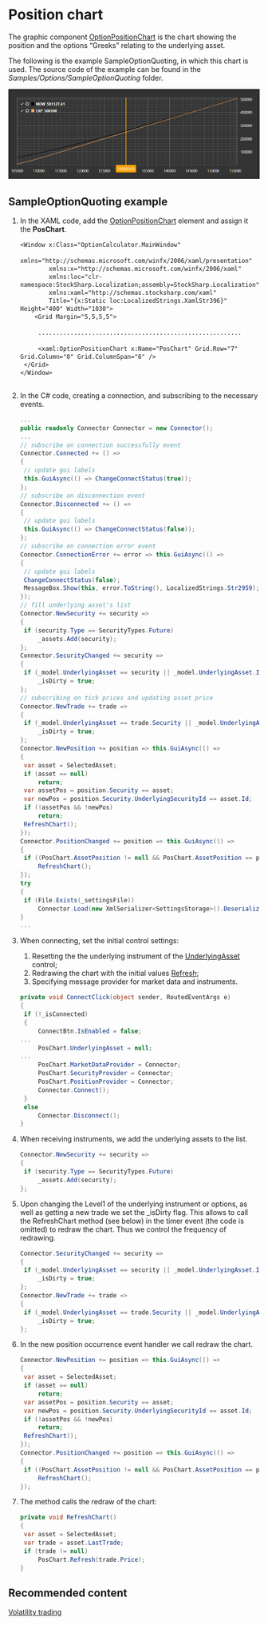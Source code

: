 # Position chart

The graphic component [OptionPositionChart](xref:StockSharp.Xaml.Charting.OptionPositionChart) is the chart showing the position and the options “Greeks” relating to the underlying asset. 

The following is the example SampleOptionQuoting, in which this chart is used. The source code of the example can be found in the *Samples\/Options\/SampleOptionQuoting* folder. 

![option volsmile](../images/option_volsmile.png)

## SampleOptionQuoting example

1. In the XAML code, add the [OptionPositionChart](xref:StockSharp.Xaml.Charting.OptionPositionChart) element and assign it the **PosChart**.

   ```xaml
   <Window x:Class="OptionCalculator.MainWindow"
           xmlns="http://schemas.microsoft.com/winfx/2006/xaml/presentation"
           xmlns:x="http://schemas.microsoft.com/winfx/2006/xaml"
           xmlns:loc="clr-namespace:StockSharp.Localization;assembly=StockSharp.Localization"
           xmlns:xaml="http://schemas.stocksharp.com/xaml"
           Title="{x:Static loc:LocalizedStrings.XamlStr396}" Height="400" Width="1030">
       <Grid Margin="5,5,5,5">
       
   	    .........................................................
   	    
   	    <xaml:OptionPositionChart x:Name="PosChart" Grid.Row="7" Grid.Column="0" Grid.ColumnSpan="6" />
   	</Grid>
   </Window>
   				
   ```
2. In the C\# code, creating a connection, and subscribing to the necessary events.

   ```cs
   ...                 
   public readonly Connector Connector = new Connector();
   ...                 
   // subscribe on connection successfully event
   Connector.Connected += () =>
   {
   	// update gui labels
   	this.GuiAsync(() => ChangeConnectStatus(true));
   };
   // subscribe on disconnection event
   Connector.Disconnected += () =>
   {
   	// update gui labels
   	this.GuiAsync(() => ChangeConnectStatus(false));
   };
   // subscribe on connection error event
   Connector.ConnectionError += error => this.GuiAsync(() =>
   {
   	// update gui labels
   	ChangeConnectStatus(false);
   	MessageBox.Show(this, error.ToString(), LocalizedStrings.Str2959);
   });
   // fill underlying asset's list
   Connector.NewSecurity += security =>
   {
   	if (security.Type == SecurityTypes.Future)
   		_assets.Add(security);
   };
   Connector.SecurityChanged += security =>
   {
   	if (_model.UnderlyingAsset == security || _model.UnderlyingAsset.Id == security.UnderlyingSecurityId)
   		_isDirty = true;
   };
   // subscribing on tick prices and updating asset price
   Connector.NewTrade += trade =>
   {
   	if (_model.UnderlyingAsset == trade.Security || _model.UnderlyingAsset.Id == trade.Security.UnderlyingSecurityId)
   		_isDirty = true;
   };
   Connector.NewPosition += position => this.GuiAsync(() =>
   {
   	var asset = SelectedAsset;
   	if (asset == null)
   		return;
   	var assetPos = position.Security == asset;
   	var newPos = position.Security.UnderlyingSecurityId == asset.Id;
   	if (!assetPos && !newPos)
   		return;
   	RefreshChart();
   });
   Connector.PositionChanged += position => this.GuiAsync(() =>
   {
   	if ((PosChart.AssetPosition != null && PosChart.AssetPosition == position) || PosChart.Positions.Cache.Contains(position))
   		RefreshChart();
   });
   try
   {
   	if (File.Exists(_settingsFile))
   		Connector.Load(new XmlSerializer<SettingsStorage>().Deserialize(_settingsFile));
   }
   ...
   ```
3. When connecting, set the initial control settings:
   1. Resetting the the underlying instrument of the [UnderlyingAsset](xref:StockSharp.Xaml.Charting.OptionPositionChart.UnderlyingAsset) control; 
   2. Redrawing the chart with the initial values [Refresh](xref:StockSharp.Xaml.Charting.OptionPositionChart.Refresh(System.Nullable{System.Decimal},System.Nullable{System.DateTimeOffset},System.Nullable{System.DateTimeOffset})); 
   3. Specifying message provider for market data and instruments.
   ```cs
   private void ConnectClick(object sender, RoutedEventArgs e)
   {
   	if (!_isConnected)
   	{
   		ConnectBtn.IsEnabled = false;
   ...
   		PosChart.UnderlyingAsset = null;
   ...
   		PosChart.MarketDataProvider = Connector;
   		PosChart.SecurityProvider = Connector;
   		PosChart.PositionProvider = Connector;
   		Connector.Connect();
   	}
   	else
   		Connector.Disconnect();
   }
   ```
4. When receiving instruments, we add the underlying assets to the list.

   ```cs
   Connector.NewSecurity += security =>
   {
   	if (security.Type == SecurityTypes.Future)
   		_assets.Add(security);
   };
   ```
5. Upon changing the Level1 of the underlying instrument or options, as well as getting a new trade we set the \_isDirty flag. This allows to call the RefreshChart method (see below) in the timer event (the code is omitted) to redraw the chart. Thus we control the frequency of redrawing.

   ```cs
   Connector.SecurityChanged += security =>
   {
   	if (_model.UnderlyingAsset == security || _model.UnderlyingAsset.Id == security.UnderlyingSecurityId)
   		_isDirty = true;
   };
   Connector.NewTrade += trade =>
   {
   	if (_model.UnderlyingAsset == trade.Security || _model.UnderlyingAsset.Id == trade.Security.UnderlyingSecurityId)
   		_isDirty = true;
   };
   ```
6. In the new position occurrence event handler we call redraw the chart.

   ```cs
   Connector.NewPosition += position => this.GuiAsync(() =>
   {
   	var asset = SelectedAsset;
   	if (asset == null)
   		return;
   	var assetPos = position.Security == asset;
   	var newPos = position.Security.UnderlyingSecurityId == asset.Id;
   	if (!assetPos && !newPos)
   		return;
   	RefreshChart();
   });
   Connector.PositionChanged += position => this.GuiAsync(() =>
   {
   	if ((PosChart.AssetPosition != null && PosChart.AssetPosition == position) || PosChart.Positions.Cache.Contains(position))
   		RefreshChart();
   });
   ```
7. The method calls the redraw of the chart:

   ```cs
   private void RefreshChart()
   {
   	var asset = SelectedAsset;
   	var trade = asset.LastTrade;
   	if (trade != null)
   		PosChart.Refresh(trade.Price);
   }
   ```

## Recommended content

[Volatility trading](OptionsQuoting.md)
